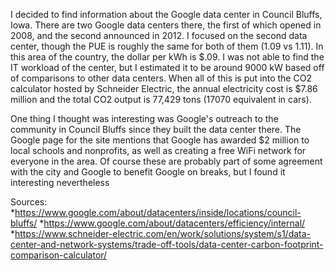 I decided to find information about the Google data center in Council Bluffs, Iowa. There are two Google data centers there, the first of which opened in 2008, and the second announced in 2012. I focused on the second data center, though the PUE is roughly the same for both of them (1.09 vs 1.11). In this area of the country, the dollar per kWh is $.09. I was not able to find the IT workload of the center, but I estimated it to be around 9000 kW based off of comparisons to other data centers. When all of this is put into the CO2 calculator hosted by Schneider Electric, the annual electricity cost is $7.86 million and the total CO2 output is 77,429 tons (17070 equivalent in cars). 

One thing I thought was interesting was Google's outreach to the community in Council Bluffs since they built the data center there. The Google page for the site mentions that Google has awarded $2 million to local schools and nonprofits, as well as creating a free WiFi network for everyone in the area. Of course these are probably part of some agreement with the city and Google to benefit Google on breaks, but I found it interesting nevertheless

Sources:
*https://www.google.com/about/datacenters/inside/locations/council-bluffs/
*https://www.google.com/about/datacenters/efficiency/internal/
*https://www.schneider-electric.com/en/work/solutions/system/s1/data-center-and-network-systems/trade-off-tools/data-center-carbon-footprint-comparison-calculator/
